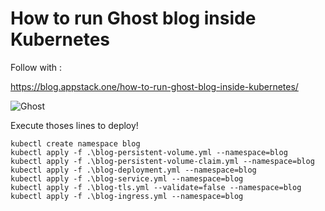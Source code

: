 # How to run Ghost blog inside Kubernetes

Follow with :

https://blog.appstack.one/how-to-run-ghost-blog-inside-kubernetes/

![Ghost](https://ghost.org/images/logo.svg)

Execute thoses lines to deploy!
```
kubectl create namespace blog
kubectl apply -f .\blog-persistent-volume.yml --namespace=blog
kubectl apply -f .\blog-persistent-volume-claim.yml --namespace=blog
kubectl apply -f .\blog-deployment.yml --namespace=blog
kubectl apply -f .\blog-service.yml --namespace=blog
kubectl apply -f .\blog-tls.yml --validate=false --namespace=blog
kubectl apply -f .\blog-ingress.yml --namespace=blog
```
